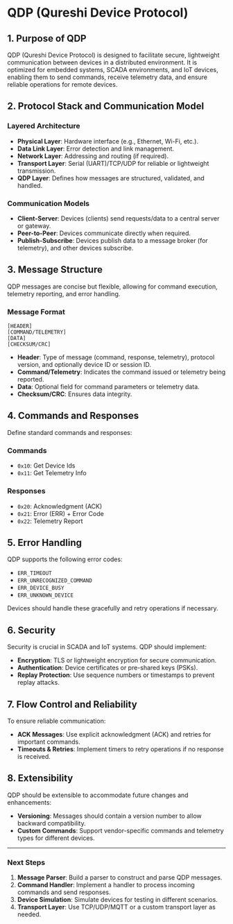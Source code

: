 # QDP (Qureshi Device Protocol)

## 1. Purpose of QDP
QDP (Qureshi Device Protocol) is designed to facilitate secure, lightweight communication between devices in a distributed environment. It is optimized for embedded systems, SCADA environments, and IoT devices, enabling them to send commands, receive telemetry data, and ensure reliable operations for remote devices.

## 2. Protocol Stack and Communication Model

### Layered Architecture
- **Physical Layer**: Hardware interface (e.g., Ethernet, Wi-Fi, etc.).
- **Data Link Layer**: Error detection and link management.
- **Network Layer**: Addressing and routing (if required).
- **Transport Layer**: Serial (UART)/TCP/UDP for reliable or lightweight transmission.
- **QDP Layer**: Defines how messages are structured, validated, and handled.

### Communication Models
- **Client-Server**: Devices (clients) send requests/data to a central server or gateway.
- **Peer-to-Peer**: Devices communicate directly when required.
- **Publish-Subscribe**: Devices publish data to a message broker (for telemetry), and other devices subscribe.

## 3. Message Structure
QDP messages are concise but flexible, allowing for command execution, telemetry reporting, and error handling.

### Message Format

```
[HEADER]
[COMMAND/TELEMETRY]
[DATA]
[CHECKSUM/CRC]
```

- **Header**: Type of message (command, response, telemetry), protocol version, and optionally device ID or session ID.
- **Command/Telemetry**: Indicates the command issued or telemetry being reported.
- **Data**: Optional field for command parameters or telemetry data.
- **Checksum/CRC**: Ensures data integrity.

## 4. Commands and Responses
Define standard commands and responses:

### Commands
- `0x10`: Get Device Ids
- `0x11`: Get Telemetry Info

### Responses
- `0x20`: Acknowledgment (ACK)
- `0x21`: Error (ERR) + Error Code
- `0x22`: Telemetry Report

## 5. Error Handling
QDP supports the following error codes:
- `ERR_TIMEOUT`
- `ERR_UNRECOGNIZED_COMMAND`
- `ERR_DEVICE_BUSY`
- `ERR_UNKNOWN_DEVICE`

Devices should handle these gracefully and retry operations if necessary.

## 6. Security
Security is crucial in SCADA and IoT systems. QDP should implement:
- **Encryption**: TLS or lightweight encryption for secure communication.
- **Authentication**: Device certificates or pre-shared keys (PSKs).
- **Replay Protection**: Use sequence numbers or timestamps to prevent replay attacks.

## 7. Flow Control and Reliability
To ensure reliable communication:
- **ACK Messages**: Use explicit acknowledgment (ACK) and retries for important commands.
- **Timeouts & Retries**: Implement timers to retry operations if no response is received.

## 8. Extensibility
QDP should be extensible to accommodate future changes and enhancements:

- **Versioning**: Messages should contain a version number to allow backward compatibility.
- **Custom Commands**: Support vendor-specific commands and telemetry types for different devices.

---

### Next Steps
1. **Message Parser**: Build a parser to construct and parse QDP messages.
2. **Command Handler**: Implement a handler to process incoming commands and send responses.
3. **Device Simulation**: Simulate devices for testing in different scenarios.
4. **Transport Layer**: Use TCP/UDP/MQTT or a custom transport layer as needed.
